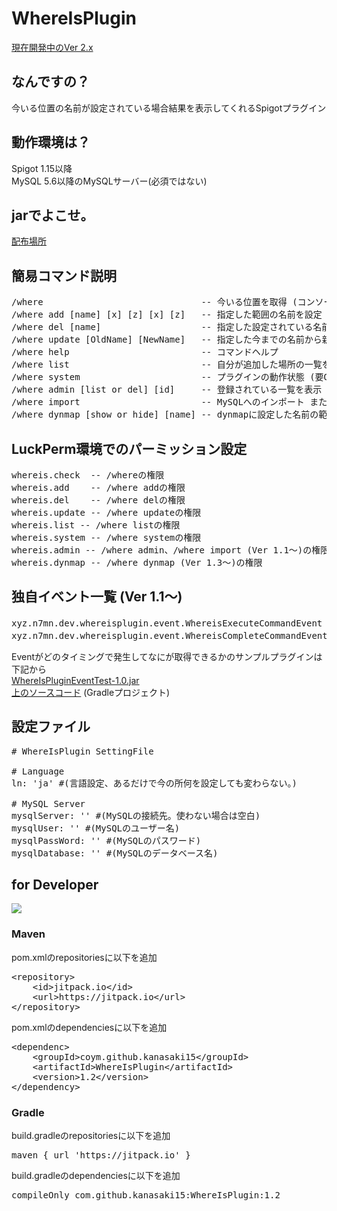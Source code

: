 # WhereIsPlugin
[現在開発中のVer 2.x](https://github.com/kanasaki15/WhereIsPlugin/tree/Ver2.x)
## なんですの？
今いる位置の名前が設定されている場合結果を表示してくれるSpigotプラグイン

## 動作環境は？
Spigot 1.15以降<br>
MySQL 5.6以降のMySQLサーバー(必須ではない)

## jarでよこせ。
[配布場所](https://github.com/kanasaki15/WhereIsPlugin/releases)

## 簡易コマンド説明
<pre>
/where                              -- 今いる位置を取得 (コンソール上では「/where [worldname] [x] [z]」※1.2以降)
/where add [name] [x] [z] [x] [z]   -- 指定した範囲の名前を設定 (コンソール上では「/where add [worldname] [name] [x] [z] [x] [z]」※1.2以降)
/where del [name]                   -- 指定した設定されている名前を解除する
/where update [OldName] [NewName]   -- 指定した今までの名前から新しい名前にする
/where help                         -- コマンドヘルプ
/where list                         -- 自分が追加した場所の一覧を表示(最新5件、Ver 1.1～)
/where system                       -- プラグインの動作状態 (要OP権限 or whereis.systemパーミッション所持)
/where admin [list or del] [id]     -- 登録されている一覧を表示 または 指定したIDのものを削除 (要OP権限 or whereis.adminパーミッション所持)
/where import                       -- MySQLへのインポート または ファイルへのインポート (Ver 1.1～、要OP権限 or whereis.adminパーミッション所持)
/where dynmap [show or hide] [name] -- dynmapに設定した名前の範囲の枠を表示する　または 非表示にする (Ver 1.3～)
</pre>

## LuckPerm環境でのパーミッション設定
<pre>
whereis.check  -- /whereの権限
whereis.add    -- /where addの権限
whereis.del    -- /where delの権限
whereis.update -- /where updateの権限
whereis.list -- /where listの権限
whereis.system -- /where systemの権限
whereis.admin -- /where admin、/where import (Ver 1.1～)の権限
whereis.dynmap -- /where dynmap (Ver 1.3～)の権限
</pre>

## 独自イベント一覧 (Ver 1.1～)
<pre>
xyz.n7mn.dev.whereisplugin.event.WhereisExecuteCommandEvent -- コマンドを実行するときに発生(setCancelで実行自体をキャンセルできる。)
xyz.n7mn.dev.whereisplugin.event.WhereisCompleteCommandEvent -- コマンドを実行した後メッセージを表示するときに発生(setCancelで結果メッセージ表示をキャンセルできる。)
</pre>
Eventがどのタイミングで発生してなにが取得できるかのサンプルプラグインは下記から<br>
[WhereIsPluginEventTest-1.0.jar](https://n7mn.xyz/WhereIsPluginEventTest-1.0.jar) <br>
[上のソースコード](https://n7mn.xyz/WhereIsPluginEventTest.zip) (Gradleプロジェクト)

## 設定ファイル
<pre>
# WhereIsPlugin SettingFile

# Language
ln: 'ja' #(言語設定、あるだけで今の所何を設定しても変わらない。)

# MySQL Server
mysqlServer: '' #(MySQLの接続先。使わない場合は空白)
mysqlUser: '' #(MySQLのユーザー名)
mysqlPassWord: '' #(MySQLのパスワード)
mysqlDatabase: '' #(MySQLのデータベース名)
</pre>

## for Developer
[![](https://jitpack.io/v/kanasaki15/WhereIsPlugin.svg)](https://jitpack.io/#kanasaki15/WhereIsPlugin)
### Maven
pom.xmlのrepositoriesに以下を追加
<pre>
&lt;repository&gt;
    &lt;id&gt;jitpack.io&lt;/id&gt;
    &lt;url&gt;https://jitpack.io&lt;/url&gt;
&lt;/repository&gt;
</pre>
pom.xmlのdependenciesに以下を追加
<pre>
&lt;dependenc&gt;
    &lt;groupId&gt;coym.github.kanasaki15&lt;/groupId&gt;
    &lt;artifactId&gt;WhereIsPlugin&lt;/artifactId&gt;
    &lt;version&gt;1.2&lt;/version&gt;
&lt;/dependency&gt;
</pre>
### Gradle
build.gradleのrepositoriesに以下を追加
<pre>maven { url 'https://jitpack.io' }</pre>
build.gradleのdependenciesに以下を追加
<pre>
compileOnly com.github.kanasaki15:WhereIsPlugin:1.2
</pre>

